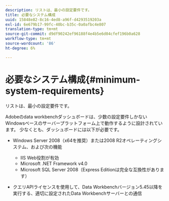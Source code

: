 ```yaml
---
description: リストは、最小の設定要件です。
title: 必要なシステム構成
uuid: 15848e82-8c16-4ed8-a96f-d4293519203a
exl-id: 6e679b17-99fc-40bc-b35c-0a0afbc4e807
translation-type: tm+mt
source-git-commit: d9df90242ef96188f4e4b5e6d04cfef196b0a628
workflow-type: tm+mt
source-wordcount: '86'
ht-degree: 6%

---
```


# 必要なシステム構成{#minimum-system-requirements}

リストは、最小の設定要件です。

Adobeのdata workbenchダッシュボードは、少数の設定要件しかないWindowsベースのサーバープラットフォーム上で動作するように設計されています。 少なくとも、ダッシュボードには以下が必要です。

* Windows Server 2008（x64を推奨）または2008 R2オペレーティングシステム、および次の機能

   * IIS Web役割が有効
   * Microsoft .NET Framework v4.0
   * Microsoft SQL Server 2008（Express Editionは完全な互換性があります）

* クエリAPIライセンスを使用して、Data Workbenchバージョン5.45以降を実行する、適切に設定されたData Workbenchサーバーとの通信
